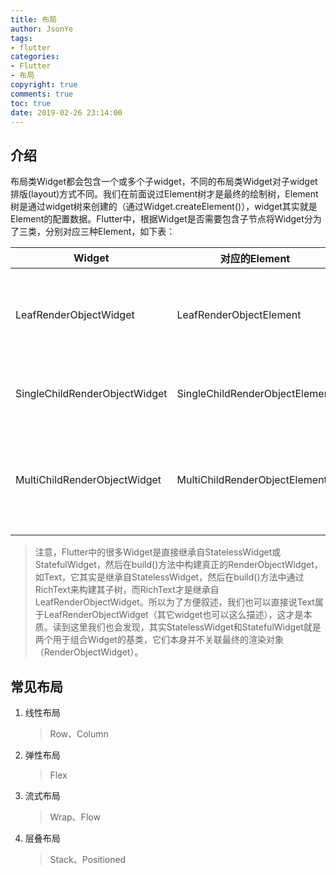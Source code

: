 ```yaml
---
title: 布局
author: JsonYe
tags:
- flutter
categories:
- Flutter
- 布局
copyright: true
comments: true
toc: true
date: 2019-02-26 23:14:00   
---
```

## 介绍
布局类Widget都会包含一个或多个子widget，不同的布局类Widget对子widget排版(layout)方式不同。我们在前面说过Element树才是最终的绘制树，Element树是通过widget树来创建的（通过Widget.createElement()），widget其实就是Element的配置数据。Flutter中，根据Widget是否需要包含子节点将Widget分为了三类，分别对应三种Element，如下表：

Widget|	对应的Element	|用途
--|--|--
LeafRenderObjectWidget|	LeafRenderObjectElement|	Widget树的叶子节点，用于没有子节点的widget，通常基础widget都属于这一类，如Text、Image。
SingleChildRenderObjectWidget|	SingleChildRenderObjectElement|	包含一个子Widget，如：ConstrainedBox、DecoratedBox等
MultiChildRenderObjectWidget|	MultiChildRenderObjectElement|	包含多个子Widget，一般都有一个children参数，接受一个Widget数组。如Row、Column、Stack等

>注意，Flutter中的很多Widget是直接继承自StatelessWidget或StatefulWidget，然后在build()方法中构建真正的RenderObjectWidget，如Text，它其实是继承自StatelessWidget，然后在build()方法中通过RichText来构建其子树，而RichText才是继承自LeafRenderObjectWidget。所以为了方便叙述，我们也可以直接说Text属于LeafRenderObjectWidget（其它widget也可以这么描述），这才是本质。读到这里我们也会发现，其实StatelessWidget和StatefulWidget就是两个用于组合Widget的基类，它们本身并不关联最终的渲染对象（RenderObjectWidget）。

## 常见布局
1. 线性布局 
   > Row、Column
2. 弹性布局
   >Flex
3. 流式布局
   > Wrap、Flow
4. 层叠布局
   > Stack、Positioned
